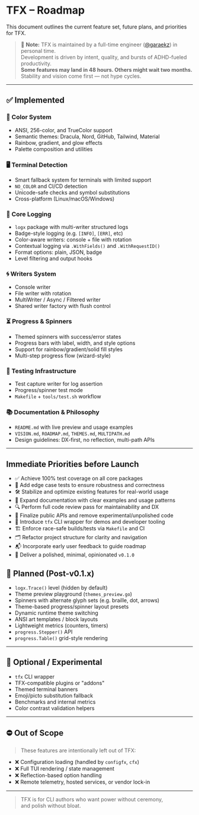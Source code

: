 # TFX – Roadmap

This document outlines the current feature set, future plans, and priorities for TFX.

> 🧠 **Note:** TFX is maintained by a full-time engineer ([@garaekz](https://github.com/garaekz)) in personal time.  
> Development is driven by intent, quality, and bursts of ADHD-fueled productivity.  
> **Some features may land in 48 hours. Others might wait two months.**  
> Stability and vision come first — not hype cycles.

---

## ✅ Implemented

### 🎨 Color System

- ANSI, 256-color, and TrueColor support
- Semantic themes: Dracula, Nord, GitHub, Tailwind, Material
- Rainbow, gradient, and glow effects
- Palette composition and utilities

### 🖥️ Terminal Detection

- Smart fallback system for terminals with limited support
- `NO_COLOR` and CI/CD detection
- Unicode-safe checks and symbol substitutions
- Cross-platform (Linux/macOS/Windows)

### 🧱 Core Logging

- `logx` package with multi-writer structured logs
- Badge-style logging (e.g. `[INFO]`, `[ERR]`, etc)
- Color-aware writers: console + file with rotation
- Contextual logging via `.WithFields()` and `.WithRequestID()`
- Format options: plain, JSON, badge
- Level filtering and output hooks

### 🌀 Writers System

- Console writer
- File writer with rotation
- MultiWriter / Async / Filtered writer
- Shared writer factory with flush control

### ⏳ Progress & Spinners

- Themed spinners with success/error states
- Progress bars with label, width, and style options
- Support for rainbow/gradient/solid fill styles
- Multi-step progress flow (wizard-style)

### 🧪 Testing Infrastructure

- Test capture writer for log assertion
- Progress/spinner test mode
- `Makefile` + `tools/test.sh` workflow

### 📚 Documentation & Philosophy

- `README.md` with live preview and usage examples
- `VISION.md`, `ROADMAP.md`, `THEMES.md`, `MULTIPATH.md`
- Design guidelines: DX-first, no reflection, multi-path APIs

---

## Immediate Priorities before Launch

- ✅ Achieve 100% test coverage on all core packages
- 🧪 Add edge case tests to ensure robustness and correctness
- 🛠️ Stabilize and optimize existing features for real-world usage
- 📖 Expand documentation with clear examples and usage patterns
- 🔍 Perform full code review pass for maintainability and DX
- 🎯 Finalize public APIs and remove experimental/unpolished code
- 🧩 Introduce `tfx` CLI wrapper for demos and developer tooling
- 🏗️ Enforce race-safe builds/tests via `Makefile` and CI
- 🗂️ Refactor project structure for clarity and navigation
- 📬 Incorporate early user feedback to guide roadmap
- 🚀 Deliver a polished, minimal, opinionated `v0.1.0`

## 🧠 Planned (Post-v0.1.x)

- `logx.Trace()` level (hidden by default)
- Theme preview playground (`themes_preview.go`)
- Spinners with alternate glyph sets (e.g. braille, dot, arrows)
- Theme-based progress/spinner layout presets
- Dynamic runtime theme switching
- ANSI art templates / block layouts
- Lightweight metrics (counters, timers)
- `progress.Stepper()` API
- `progress.Table()` grid-style rendering

---

## 🧪 Optional / Experimental

- `tfx` CLI wrapper
- TFX-compatible plugins or "addons"
- Themed terminal banners
- Emoji/picto substitution fallback
- Benchmarks and internal metrics
- Color contrast validation helpers

---

## ⛔ Out of Scope

> These features are intentionally left out of TFX:

- ❌ Configuration loading (handled by `configfx`, `cfx`)
- ❌ Full TUI rendering / state management
- ❌ Reflection-based option handling
- ❌ Remote telemetry, hosted services, or vendor lock-in

---

> TFX is for CLI authors who want power without ceremony,  
> and polish without bloat.
